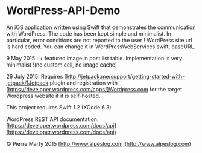 # WordPress-API-Demo
An iOS application written using Swift that demonstrates the communication with WordPress. The code has been kept simple and minimalist. In particular, error conditions are not reported to the user !
WordPress site url is hard coded. You can change it in WordPressWebServices.swift, baseURL.

9 May 2015 : + featured  image in post list table.
Implementation is very minimalist !(no custom cell, no image cache)

26 July 2015: Requires [http://jetpack.me/support/getting-started-with-jetpack/]Jetpack plugin and registration with [https://developer.wordpress.com/apps/]Wordpress.com for the target Wordpress website if it is self-hosted. 

This project requires Swift 1.2 (XCode 6.3)

WordPress REST API documentation: [https://developer.wordpress.com/docs/api](https://developer.wordpress.com/docs/api)

© Pierre Marty 2015
[http://www.alpeslog.com](http://www.alpeslog.com)
